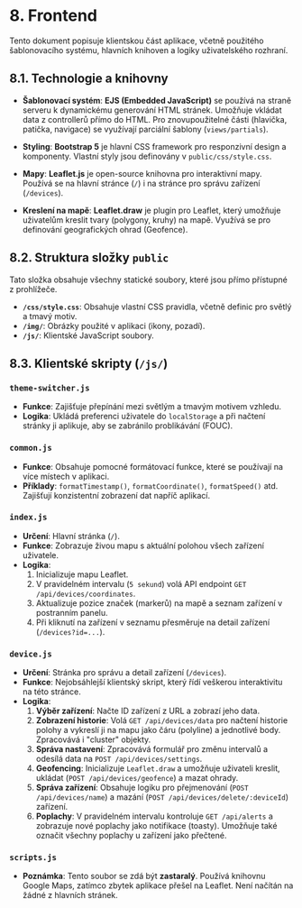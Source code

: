 # 8. Frontend

Tento dokument popisuje klientskou část aplikace, včetně použitého šablonovacího systému, hlavních knihoven a logiky uživatelského rozhraní.

## 8.1. Technologie a knihovny

- **Šablonovací systém**: **EJS (Embedded JavaScript)** se používá na straně serveru k dynamickému generování HTML stránek. Umožňuje vkládat data z controllerů přímo do HTML. Pro znovupoužitelné části (hlavička, patička, navigace) se využívají parciální šablony (`views/partials`).

- **Styling**: **Bootstrap 5** je hlavní CSS framework pro responzivní design a komponenty. Vlastní styly jsou definovány v `public/css/style.css`.

- **Mapy**: **Leaflet.js** je open-source knihovna pro interaktivní mapy. Používá se na hlavní stránce (`/`) i na stránce pro správu zařízení (`/devices`).

- **Kreslení na mapě**: **Leaflet.draw** je plugin pro Leaflet, který umožňuje uživatelům kreslit tvary (polygony, kruhy) na mapě. Využívá se pro definování geografických ohrad (Geofence).

## 8.2. Struktura složky `public`

Tato složka obsahuje všechny statické soubory, které jsou přímo přístupné z prohlížeče.

- **`/css/style.css`**: Obsahuje vlastní CSS pravidla, včetně definic pro světlý a tmavý motiv.
- **`/img/`**: Obrázky použité v aplikaci (ikony, pozadí).
- **`/js/`**: Klientské JavaScript soubory.

## 8.3. Klientské skripty (`/js/`)

### `theme-switcher.js`
- **Funkce**: Zajišťuje přepínání mezi světlým a tmavým motivem vzhledu.
- **Logika**: Ukládá preferenci uživatele do `localStorage` a při načtení stránky ji aplikuje, aby se zabránilo problikávání (FOUC).

### `common.js`
- **Funkce**: Obsahuje pomocné formátovací funkce, které se používají na více místech v aplikaci.
- **Příklady**: `formatTimestamp()`, `formatCoordinate()`, `formatSpeed()` atd. Zajišťují konzistentní zobrazení dat napříč aplikací.

### `index.js`
- **Určení**: Hlavní stránka (`/`).
- **Funkce**: Zobrazuje živou mapu s aktuální polohou všech zařízení uživatele.
- **Logika**:
  1. Inicializuje mapu Leaflet.
  2. V pravidelném intervalu (`5 sekund`) volá API endpoint `GET /api/devices/coordinates`.
  3. Aktualizuje pozice značek (markerů) na mapě a seznam zařízení v postranním panelu.
  4. Při kliknutí na zařízení v seznamu přesměruje na detail zařízení (`/devices?id=...`).

### `device.js`
- **Určení**: Stránka pro správu a detail zařízení (`/devices`).
- **Funkce**: Nejobsáhlejší klientský skript, který řídí veškerou interaktivitu na této stránce.
- **Logika**:
  1. **Výběr zařízení**: Načte ID zařízení z URL a zobrazí jeho data.
  2. **Zobrazení historie**: Volá `GET /api/devices/data` pro načtení historie polohy a vykreslí ji na mapu jako čáru (polyline) a jednotlivé body. Zpracovává i "cluster" objekty.
  3. **Správa nastavení**: Zpracovává formulář pro změnu intervalů a odesílá data na `POST /api/devices/settings`.
  4. **Geofencing**: Inicializuje `Leaflet.draw` a umožňuje uživateli kreslit, ukládat (`POST /api/devices/geofence`) a mazat ohrady.
  5. **Správa zařízení**: Obsahuje logiku pro přejmenování (`POST /api/devices/name`) a mazání (`POST /api/devices/delete/:deviceId`) zařízení.
  6. **Poplachy**: V pravidelném intervalu kontroluje `GET /api/alerts` a zobrazuje nové poplachy jako notifikace (toasty). Umožňuje také označit všechny poplachy u zařízení jako přečtené.

### `scripts.js`
- **Poznámka**: Tento soubor se zdá být **zastaralý**. Používá knihovnu Google Maps, zatímco zbytek aplikace přešel na Leaflet. Není načítán na žádné z hlavních stránek.
